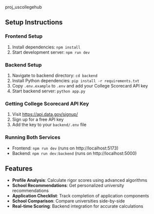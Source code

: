proj_uscollegehub

## Setup Instructions

### Frontend Setup
1. Install dependencies: `npm install`
2. Start development server: `npm run dev`

### Backend Setup
1. Navigate to backend directory: `cd backend`
2. Install Python dependencies: `pip install -r requirements.txt`
3. Copy `.env.example` to `.env` and add your College Scorecard API key
4. Start backend server: `python app.py`

### Getting College Scorecard API Key
1. Visit https://api.data.gov/signup/
2. Sign up for a free API key
3. Add the key to your `backend/.env` file

### Running Both Services
- Frontend: `npm run dev` (runs on http://localhost:5173)
- Backend: `npm run dev:backend` (runs on http://localhost:5000)

## Features

- **Profile Analysis**: Calculate rigor scores using advanced algorithms
- **School Recommendations**: Get personalized university recommendations
- **Application Checklist**: Track completion of application components
- **School Comparison**: Compare universities side-by-side
- **Real-time Scoring**: Backend integration for accurate calculations
